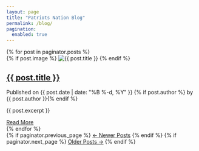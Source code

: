 ```yaml
---
layout: page
title: "Patriots Nation Blog"
permalink: /blog/
pagination:
  enabled: true
---
```


<main class="blog-list container">
  {% for post in paginator.posts %}
    <article class="blog-post">
      {% if post.image %}
      <img src="{{ post.image | relative_url }}" alt="{{ post.title }}">
      {% endif %}
      <div class="blog-content">
        <h2><a href="{{ post.url | relative_url }}">{{ post.title }}</a></h2>
        <p class="post-meta">
          Published on {{ post.date | date: "%B %-d, %Y" }}
          {% if post.author %} by {{ post.author }}{% endif %}
        </p>
        <p>{{ post.excerpt }}</p>
        <a href="{{ post.url | relative_url }}" class="read-more">Read More</a>
      </div>
    </article>
  {% endfor %}
</main>

<!-- Pagination -->
<div class="pagination">
  {% if paginator.previous_page %}
    <a href="{{ paginator.previous_page_path | relative_url }}">← Newer Posts</a>
  {% endif %}
  {% if paginator.next_page %}
    <a href="{{ paginator.next_page_path | relative_url }}">Older Posts →</a>
  {% endif %}
</div>
